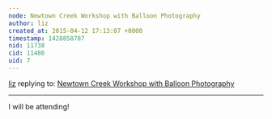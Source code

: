 ```yaml
---
node: Newtown Creek Workshop with Balloon Photography
author: liz
created_at: 2015-04-12 17:13:07 +0000
timestamp: 1428858787
nid: 11738
cid: 11486
uid: 7
---
```




[liz](../profile/liz) replying to: [Newtown Creek Workshop with Balloon Photography](../notes/nameiswillis/04-02-2015/newtown-creek-workshop-with-balloon-photography)

----
I will be attending!